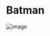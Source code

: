 # Batman
![image](https://github.com/sabircodes/batman-webpage/assets/93681489/5391b4e0-f21b-488e-9ee9-5c54d1b8d092)
